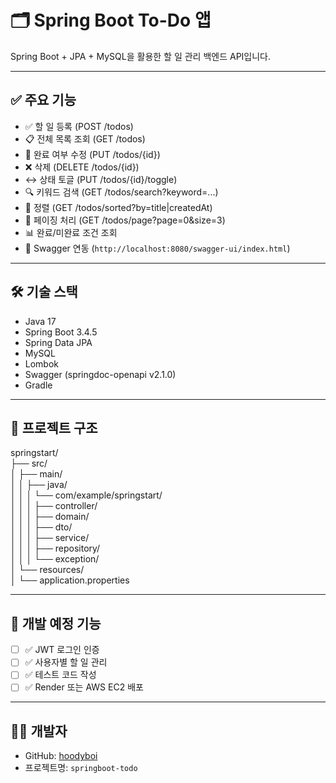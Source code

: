 # 🗂 Spring Boot To-Do 앱

Spring Boot + JPA + MySQL을 활용한 할 일 관리 백엔드 API입니다.

---

## ✅ 주요 기능
- ✅ 할 일 등록 (POST /todos)
- 📋 전체 목록 조회 (GET /todos)
- 🔄 완료 여부 수정 (PUT /todos/{id})
- ❌ 삭제 (DELETE /todos/{id})
- ↔️ 상태 토글 (PUT /todos/{id}/toggle)
- 🔍 키워드 검색 (GET /todos/search?keyword=...)
- 📌 정렬 (GET /todos/sorted?by=title|createdAt)
- 📄 페이징 처리 (GET /todos/page?page=0&size=3)
- 📊 완료/미완료 조건 조회
- 🧪 Swagger 연동 (`http://localhost:8080/swagger-ui/index.html`)

---

## 🛠 기술 스택
- Java 17
- Spring Boot 3.4.5
- Spring Data JPA
- MySQL
- Lombok
- Swagger (springdoc-openapi v2.1.0)
- Gradle

---

## 📁 프로젝트 구조
springstart/                                                                                                
├── src/                                                                                                
│   ├── main/                                                                                                
│   │   ├── java/                                                                                                
│   │   │   └── com/example/springstart/                                                                                                
│   │   │       ├── controller/                                
│   │   │       ├── domain/                                                                                                
│   │   │       ├── dto/                                                                                                
│   │   │       ├── service/                                                                                                
│   │   │       ├── repository/                                                                                                
│   │   │       └── exception/                                                                                                
│   └── resources/                                                                                                
│       └── application.properties                                                                                                                                 
                                                                        
---                                
                                
## 🚧 개발 예정 기능
- [ ] ✅ JWT 로그인 인증
- [ ] ✅ 사용자별 할 일 관리
- [ ] ✅ 테스트 코드 작성
- [ ] ✅ Render 또는 AWS EC2 배포

---

## 🙋‍♂️ 개발자

- GitHub: [hoodyboi](https://github.com/hoodyboi)
- 프로젝트명: `springboot-todo`

